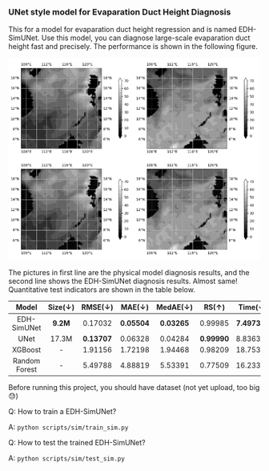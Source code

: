 <!-- <style>
table
{
    margin: auto;
}
</style> -->

### UNet style model for Evaparation Duct Height Diagnosis
This for a model for evaparation duct height regression and is named EDH-SimUNet. Use this model, you can diagnose large-scale evaparation duct height fast and precisely. The performance is shown in the following figure.

![](imgs/comparison.png)

The pictures in first line are the physical model diagnosis results, and the second line shows the EDH-SimUNet diagnosis results. Almost same! Quantitative test indicators are shown in the table below.

| Model         | Size(↓)    | RMSE(↓)    | MAE(↓)     | MedAE(↓)   | RS(↑)      | Time(↓)     |
|:-------------:|:-------:   |:-------:   |:-------:   |:-------:   |:-------:   |:-----------:|
| EDH-SimUNet	| **9.2M**   | 0.17032	  | **0.05504**| **0.03265**| 0.99985    | **7.497306**|
| UNet          | 17.3M      |**0.13707** | 0.06328    | 0.04284    | **0.99990**| 8.836329    |
| XGBoost       |    -       | 1.91156    | 1.72198    | 1.94468    | 0.98209    | 18.75348    |
| Random Forest |    -       | 5.49788    | 4.88819    | 5.53391    | 0.77509    | 16.23335    |

Before running this project, you should have dataset (not yet upload, too big 😓)

Q: How to train a EDH-SimUNet?

A: `python scripts/sim/train_sim.py`

Q: How to test the trained EDH-SimUNet?

A: `python scripts/sim/test_sim.py`
